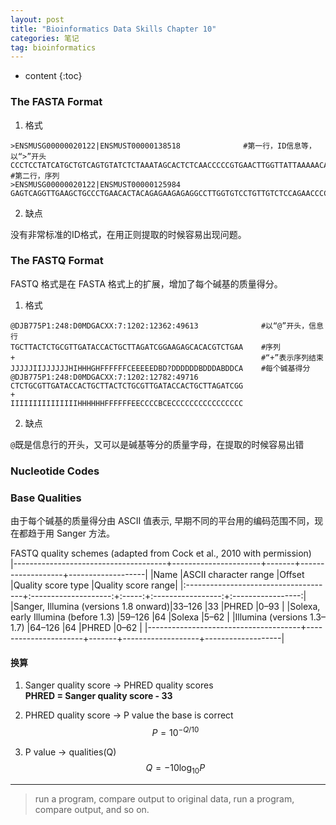 ```yaml
---
layout: post
title: "Bioinformatics Data Skills Chapter 10"
categories: 笔记
tag: bioinformatics
---
```


* content
{:toc}


### The FASTA Format

1. 格式  

~~~
>ENSMUSG00000020122|ENSMUST00000138518              #第一行，ID信息等，以“>”开头
CCCTCCTATCATGCTGTCAGTGTATCTCTAAATAGCACTCTCAACCCCCGTGAACTTGGTTATTAAAAACATGCCCAAAGTCTGGGAGCCAGGGCTGCAGGGAAATACCACAGCCTCAGTTCATCAAAACAGTTCATTGCCCAAAATGTTCTCAGCTGCAGCTTTCATGAGGTAACTCCAGGGCCCACCTGTTCTCTGGT    #第二行，序列
>ENSMUSG00000020122|ENSMUST00000125984
GAGTCAGGTTGAAGCTGCCCTGAACACTACAGAGAAGAGAGGCCTTGGTGTCCTGTTGTCTCCAGAACCCCAATATGTCTTGTGAAGGGCACACAACCCCTCAAAGGGGTGTCACTTCTTCTGATCACTTTTGTTACTGTTTACTAACTGATCCTATGAATCACTGTGTCTTCTCAGAGGCCGTGAACCACGTCTGCAAT
~~~

2. 缺点

没有非常标准的ID格式，在用正则提取的时候容易出现问题。

### The FASTQ Format

FASTQ 格式是在 FASTA 格式上的扩展，增加了每个碱基的质量得分。  

1. 格式  

~~~
@DJB775P1:248:D0MDGACXX:7:1202:12362:49613              #以“@”开头，信息行
TGCTTACTCTGCGTTGATACCACTGCTTAGATCGGAAGAGCACACGTCTGAA    #序列
+                                                       #“+”表示序列结束
JJJJJIIJJJJJJHIHHHGHFFFFFFCEEEEEDBD?DDDDDDBDDDABDDCA    #每个碱基得分
@DJB775P1:248:D0MDGACXX:7:1202:12782:49716
CTCTGCGTTGATACCACTGCTTACTCTGCGTTGATACCACTGCTTAGATCGG
+
IIIIIIIIIIIIIIIHHHHHHFFFFFFEECCCCBCECCCCCCCCCCCCCCCC
~~~

2. 缺点  

`@`既是信息行的开头，又可以是碱基等分的质量字母，在提取的时候容易出错

### Nucleotide Codes

### Base Qualities

由于每个碱基的质量得分由 ASCⅡ 值表示, 早期不同的平台用的编码范围不同，现在都趋于用 Sanger 方法。

FASTQ quality schemes (adapted from Cock et al., 2010 with permission)  
|--------------------------------------+----------------------+-------+-------------------+-------------------|
|Name                                  |ASCII character range |Offset |Quality score type |Quality score range|
|:-------------------------------------+:--------------------:+:-----:+:-----------------:+:-----------------:|
|Sanger, Illumina (versions 1.8 onward)|33–126                |33     |PHRED              |0–93               |
|Solexa, early Illumina (before 1.3)   |59–126                |64     |Solexa             |5–62               |
|Illumina (versions 1.3–1.7)           |64–126                |64     |PHRED              |0–62               |
|--------------------------------------+----------------------+-------+-------------------+-------------------|

#### 换算  
1. Sanger quality score -> PHRED quality scores  
**PHRED = Sanger quality score - 33**  

2. PHRED quality score ->  P value the base is correct  
$$P = 10^{ - Q/10 }$$

3. P value -> qualities(Q)  
$$Q = -10{\log}_{10}P$$

---------------
> run a program, compare output to original data, run a program, compare output, and so on.
